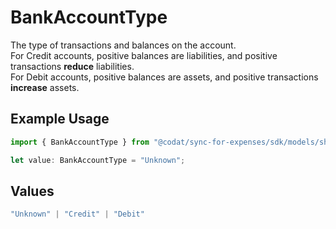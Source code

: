 # BankAccountType

The type of transactions and balances on the account.  
For Credit accounts, positive balances are liabilities, and positive transactions **reduce** liabilities.  
For Debit accounts, positive balances are assets, and positive transactions **increase** assets.

## Example Usage

```typescript
import { BankAccountType } from "@codat/sync-for-expenses/sdk/models/shared";

let value: BankAccountType = "Unknown";
```

## Values

```typescript
"Unknown" | "Credit" | "Debit"
```